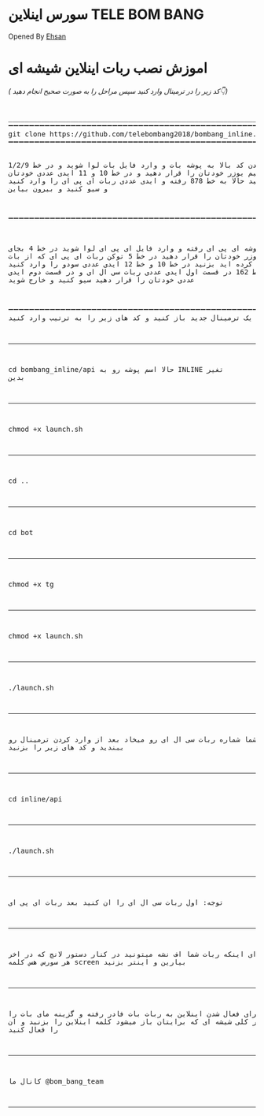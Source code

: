 ﻿# سورس اینلاین TELE BOM BANG
Opened By <a href="https://telegram.me/bom_bang_team">Ehsan</a>


# اموزش نصب ربات اینلاین شیشه ای

<h6>( کد زیر را در ترمینال وارد کنید سپس مراحل را به صورت صحیح انجام دهید👇)</h6>
<pre>
__________________________________________________________________________________
➖➖➖➖➖➖➖➖➖➖➖➖➖➖➖➖➖➖➖➖➖➖➖➖➖➖➖➖➖➖➖➖➖➖➖➖➖➖➖➖➖➖➖➖➖➖➖➖➖➖➖➖➖➖➖➖➖➖➖➖➖➖➖➖➖➖➖➖➖➖➖➖➖➖➖
<span>git clone https://github.com/telebombang2018/bombang_inline.git</span>
➖➖➖➖➖➖➖➖➖➖➖➖➖➖➖➖➖➖➖➖➖➖➖➖➖➖➖➖➖➖➖➖➖➖➖➖➖➖➖➖➖➖➖➖➖➖➖➖➖➖➖➖➖➖➖➖➖➖➖➖➖➖➖➖➖➖➖➖➖➖➖➖➖➖➖

 بعد از زدن کد بالا به پوشه بات و  وارد فایل بات لوا شوید و در خط 1/2/9 به جای یوزرنیم یوزر خودتان را قرار دهید
 و در خط 10 و 11 ایدی عددی خودتان را قرار دهید
 حالا به خط 878 رفته و ایدی عددی ربات ای پی ای را وارد کنید و سیو کنید و بیرون بیاین
 
➖➖➖➖➖➖➖➖➖➖➖➖➖➖➖➖➖➖➖➖➖➖➖➖➖➖➖➖➖➖➖➖➖➖➖➖➖➖➖➖➖➖➖➖➖➖➖➖➖➖➖➖➖➖➖➖➖➖➖➖➖➖➖➖➖➖➖➖➖➖➖➖➖➖➖

حالا به پوشه ای پی ای رفته و وارد فایل ای پی ای لوا شوید
در خط 4 بجای یوزرنیم یوزر خودتان را قرار دهید
در خط 5 توکن ربات ای پی ای که از بات فادر دریافت کرده اید بزنید
در خط 10 و خط 12 ایدی عددی سودو را وارد کنید
 حالا در خط 162  در قسمت اول ایدی عددی ربات سی ال ای و در قسمت دوم ایدی عددی خودتان را قرار دهید
 سیو کنید و خارج شوید
 
➖➖➖➖➖➖➖➖➖➖➖➖➖➖➖➖➖➖➖➖➖➖➖➖➖➖➖➖➖➖➖➖➖➖➖➖➖➖➖➖➖➖➖➖➖➖➖➖➖➖➖➖➖➖➖➖➖➖➖➖➖➖➖➖➖➖➖➖➖➖➖➖➖➖➖
حالا یک ترمینال جدید باز کنید و کد های زیر را به ترتیب وارد کنید
________________________________________________________________________________________________________________________________________
<span>cd bombang_inline/api</span>
حالا اسم پوشه رو به 
INLINE
تغیر بدین
________________________________________________________________________________________________________________________________________
<span>chmod +x launch.sh</span>
________________________________________________________________________________________________________________________________________

<span>cd ..</span>
________________________________________________________________________________________________________________________________________

<span>cd bot</span>
________________________________________________________________________________________________________________________________________

<span>chmod +x tg</span>
________________________________________________________________________________________________________________________________________

<span>chmod +x launch.sh</span>
________________________________________________________________________________________________________________________________________

<span>./launch.sh</span>
________________________________________________________________________________________________________________________________________

 حالا از شما شماره ربات سی ال ای رو میخاد بعد از وارد کردن ترمینال رو ببندید و کد های زیر را بزنید
 _______________________________________________________________________________________________________________________________________

<span>cd inline/api</span>
________________________________________________________________________________________________________________________________________

<span>./launch.sh</span>
________________________________________________________________________________________________________________________________________
توجه: اول ربات سی ال ای را ان کنید بعد ربات ای پی ای
________________________________________________________________________________________________________________________________________
توجه: برای اینکه ربات شما اف نشه میتونید در کنار دستور لانچ که در اخر هر سورس هس کلمه
screen
بیارین و اینتر بزنید
________________________________________________________________________________________________________________________________________
توجه: برای فعال شدن اینلاین به ربات بات فادر رفته و 
گزینه مای بات را بزنید بعد در کلی شیشه ای که برایتان باز میشود کلمه اینلاین را بزنید و ان را فعال کنید
________________________________________________________________________________________________________________________________________
کانال ما
@bom_bang_team

****************************************************************************************************************************************
